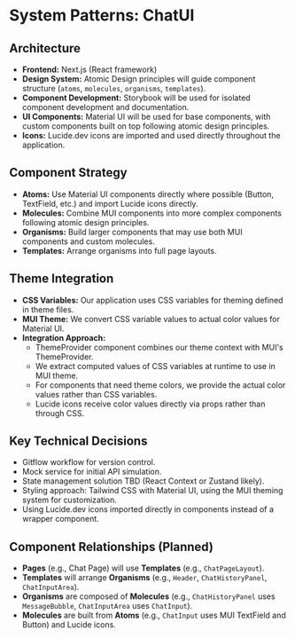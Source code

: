 # System Patterns: ChatUI

## Architecture
- **Frontend:** Next.js (React framework)
- **Design System:** Atomic Design principles will guide component structure (`atoms`, `molecules`, `organisms`, `templates`).
- **Component Development:** Storybook will be used for isolated component development and documentation.
- **UI Components:** Material UI will be used for base components, with custom components built on top following atomic design principles.
- **Icons:** Lucide.dev icons are imported and used directly throughout the application.

## Component Strategy
- **Atoms:** Use Material UI components directly where possible (Button, TextField, etc.) and import Lucide icons directly.
- **Molecules:** Combine MUI components into more complex components following atomic design principles.
- **Organisms:** Build larger components that may use both MUI components and custom molecules.
- **Templates:** Arrange organisms into full page layouts.

## Theme Integration
- **CSS Variables:** Our application uses CSS variables for theming defined in theme files.
- **MUI Theme:** We convert CSS variable values to actual color values for Material UI.
- **Integration Approach:**
  - ThemeProvider component combines our theme context with MUI's ThemeProvider.
  - We extract computed values of CSS variables at runtime to use in MUI theme.
  - For components that need theme colors, we provide the actual color values rather than CSS variables.
  - Lucide icons receive color values directly via props rather than through CSS.

## Key Technical Decisions
- Gitflow workflow for version control.
- Mock service for initial API simulation.
- State management solution TBD (React Context or Zustand likely).
- Styling approach: Tailwind CSS with Material UI, using the MUI theming system for customization.
- Using Lucide.dev icons imported directly in components instead of a wrapper component.

## Component Relationships (Planned)
- **Pages** (e.g., Chat Page) will use **Templates** (e.g., `ChatPageLayout`).
- **Templates** will arrange **Organisms** (e.g., `Header`, `ChatHistoryPanel`, `ChatInputArea`).
- **Organisms** are composed of **Molecules** (e.g., `ChatHistoryPanel` uses `MessageBubble`, `ChatInputArea` uses `ChatInput`).
- **Molecules** are built from **Atoms** (e.g., `ChatInput` uses MUI TextField and Button) and Lucide icons. 